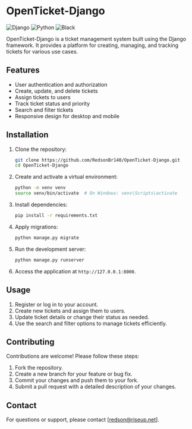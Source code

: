 # OpenTicket-Django

![Django](https://img.shields.io/badge/Django-5.0%2B-brightgreen)
![Python](https://img.shields.io/badge/Python-3.8%2B-blue)
![Black](https://img.shields.io/badge/code%20style-black-000000)

OpenTicket-Django is a ticket management system built using the Django framework. It provides a platform for creating, managing, and tracking tickets for various use cases.

## Features

- User authentication and authorization
- Create, update, and delete tickets
- Assign tickets to users
- Track ticket status and priority
- Search and filter tickets
- Responsive design for desktop and mobile

## Installation

1. Clone the repository:

   ```bash
   git clone https://github.com/RedsonBr140/OpenTicket-Django.git
   cd OpenTicket-Django
   ```

2. Create and activate a virtual environment:

   ```bash
   python -m venv venv
   source venv/bin/activate  # On Windows: venv\Scripts\activate
   ```

3. Install dependencies:

   ```bash
   pip install -r requirements.txt
   ```

4. Apply migrations:

   ```bash
   python manage.py migrate
   ```

5. Run the development server:

   ```bash
   python manage.py runserver
   ```

6. Access the application at `http://127.0.0.1:8000`.

## Usage

1. Register or log in to your account.
2. Create new tickets and assign them to users.
3. Update ticket details or change their status as needed.
4. Use the search and filter options to manage tickets efficiently.

## Contributing

Contributions are welcome! Please follow these steps:

1. Fork the repository.
2. Create a new branch for your feature or bug fix.
3. Commit your changes and push them to your fork.
4. Submit a pull request with a detailed description of your changes.

## Contact

For questions or support, please contact [redson@riseup.net].
